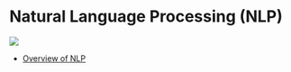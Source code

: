 # Natural Language Processing (NLP)
![](https://user-images.githubusercontent.com/106552536/188329848-3478ceb2-2acb-41bf-a4ce-04f4737e93e4.png)

- [Overview of NLP](https://github.com/tparish714/NLP/blob/main/Portfolio/0-%20Getting%20Started/assign0.pdf)
